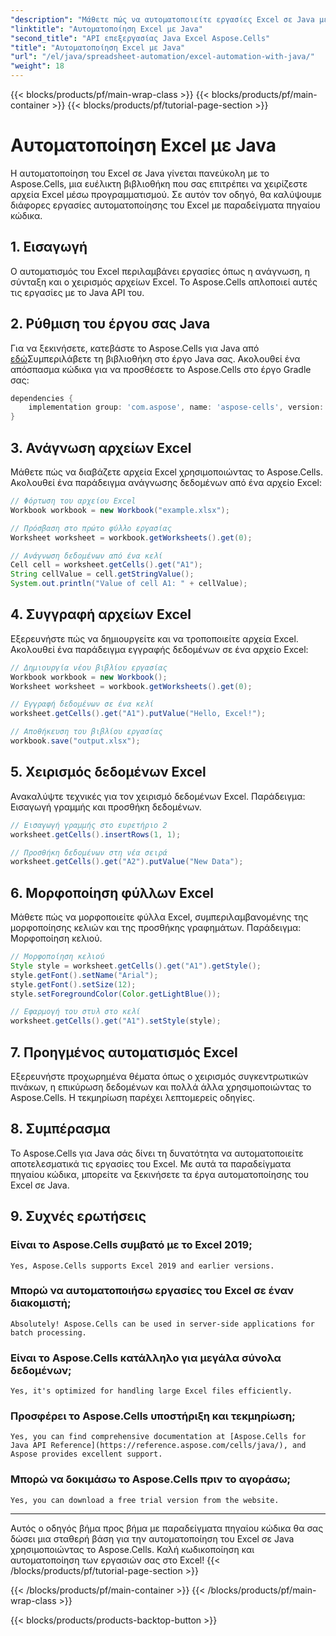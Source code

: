 ```yaml
---
"description": "Μάθετε πώς να αυτοματοποιείτε εργασίες Excel σε Java με παραδείγματα πηγαίου κώδικα χρησιμοποιώντας το Aspose.Cells, μια ισχυρή βιβλιοθήκη για χειρισμό του Excel."
"linktitle": "Αυτοματοποίηση Excel με Java"
"second_title": "API επεξεργασίας Java Excel Aspose.Cells"
"title": "Αυτοματοποίηση Excel με Java"
"url": "/el/java/spreadsheet-automation/excel-automation-with-java/"
"weight": 18
---
```


{{< blocks/products/pf/main-wrap-class >}}
{{< blocks/products/pf/main-container >}}
{{< blocks/products/pf/tutorial-page-section >}}

# Αυτοματοποίηση Excel με Java


Η αυτοματοποίηση του Excel σε Java γίνεται πανεύκολη με το Aspose.Cells, μια ευέλικτη βιβλιοθήκη που σας επιτρέπει να χειρίζεστε αρχεία Excel μέσω προγραμματισμού. Σε αυτόν τον οδηγό, θα καλύψουμε διάφορες εργασίες αυτοματοποίησης του Excel με παραδείγματα πηγαίου κώδικα.


## 1. Εισαγωγή

Ο αυτοματισμός του Excel περιλαμβάνει εργασίες όπως η ανάγνωση, η σύνταξη και ο χειρισμός αρχείων Excel. Το Aspose.Cells απλοποιεί αυτές τις εργασίες με το Java API του.

## 2. Ρύθμιση του έργου σας Java

Για να ξεκινήσετε, κατεβάστε το Aspose.Cells για Java από [εδώ](https://releases.aspose.com/cells/java/)Συμπεριλάβετε τη βιβλιοθήκη στο έργο Java σας. Ακολουθεί ένα απόσπασμα κώδικα για να προσθέσετε το Aspose.Cells στο έργο Gradle σας:

```gradle
dependencies {
    implementation group: 'com.aspose', name: 'aspose-cells', version: 'latest_version'
}
```

## 3. Ανάγνωση αρχείων Excel

Μάθετε πώς να διαβάζετε αρχεία Excel χρησιμοποιώντας το Aspose.Cells. Ακολουθεί ένα παράδειγμα ανάγνωσης δεδομένων από ένα αρχείο Excel:

```java
// Φόρτωση του αρχείου Excel
Workbook workbook = new Workbook("example.xlsx");

// Πρόσβαση στο πρώτο φύλλο εργασίας
Worksheet worksheet = workbook.getWorksheets().get(0);

// Ανάγνωση δεδομένων από ένα κελί
Cell cell = worksheet.getCells().get("A1");
String cellValue = cell.getStringValue();
System.out.println("Value of cell A1: " + cellValue);
```

## 4. Συγγραφή αρχείων Excel

Εξερευνήστε πώς να δημιουργείτε και να τροποποιείτε αρχεία Excel. Ακολουθεί ένα παράδειγμα εγγραφής δεδομένων σε ένα αρχείο Excel:

```java
// Δημιουργία νέου βιβλίου εργασίας
Workbook workbook = new Workbook();
Worksheet worksheet = workbook.getWorksheets().get(0);

// Εγγραφή δεδομένων σε ένα κελί
worksheet.getCells().get("A1").putValue("Hello, Excel!");

// Αποθήκευση του βιβλίου εργασίας
workbook.save("output.xlsx");
```

## 5. Χειρισμός δεδομένων Excel

Ανακαλύψτε τεχνικές για τον χειρισμό δεδομένων Excel. Παράδειγμα: Εισαγωγή γραμμής και προσθήκη δεδομένων.

```java
// Εισαγωγή γραμμής στο ευρετήριο 2
worksheet.getCells().insertRows(1, 1);

// Προσθήκη δεδομένων στη νέα σειρά
worksheet.getCells().get("A2").putValue("New Data");
```

## 6. Μορφοποίηση φύλλων Excel

Μάθετε πώς να μορφοποιείτε φύλλα Excel, συμπεριλαμβανομένης της μορφοποίησης κελιών και της προσθήκης γραφημάτων. Παράδειγμα: Μορφοποίηση κελιού.

```java
// Μορφοποίηση κελιού
Style style = worksheet.getCells().get("A1").getStyle();
style.getFont().setName("Arial");
style.getFont().setSize(12);
style.setForegroundColor(Color.getLightBlue());

// Εφαρμογή του στυλ στο κελί
worksheet.getCells().get("A1").setStyle(style);
```

## 7. Προηγμένος αυτοματισμός Excel

Εξερευνήστε προχωρημένα θέματα όπως ο χειρισμός συγκεντρωτικών πινάκων, η επικύρωση δεδομένων και πολλά άλλα χρησιμοποιώντας το Aspose.Cells. Η τεκμηρίωση παρέχει λεπτομερείς οδηγίες.

## 8. Συμπέρασμα

Το Aspose.Cells για Java σάς δίνει τη δυνατότητα να αυτοματοποιείτε αποτελεσματικά τις εργασίες του Excel. Με αυτά τα παραδείγματα πηγαίου κώδικα, μπορείτε να ξεκινήσετε τα έργα αυτοματοποίησης του Excel σε Java.

## 9. Συχνές ερωτήσεις

### Είναι το Aspose.Cells συμβατό με το Excel 2019;

	Yes, Aspose.Cells supports Excel 2019 and earlier versions.

###  Μπορώ να αυτοματοποιήσω εργασίες του Excel σε έναν διακομιστή;

	Absolutely! Aspose.Cells can be used in server-side applications for batch processing.

###  Είναι το Aspose.Cells κατάλληλο για μεγάλα σύνολα δεδομένων;

	Yes, it's optimized for handling large Excel files efficiently.

###  Προσφέρει το Aspose.Cells υποστήριξη και τεκμηρίωση;

	Yes, you can find comprehensive documentation at [Aspose.Cells for Java API Reference](https://reference.aspose.com/cells/java/), and Aspose provides excellent support.

###  Μπορώ να δοκιμάσω το Aspose.Cells πριν το αγοράσω;

	Yes, you can download a free trial version from the website.

---

Αυτός ο οδηγός βήμα προς βήμα με παραδείγματα πηγαίου κώδικα θα σας δώσει μια σταθερή βάση για την αυτοματοποίηση του Excel σε Java χρησιμοποιώντας το Aspose.Cells. Καλή κωδικοποίηση και αυτοματοποίηση των εργασιών σας στο Excel!
{{< /blocks/products/pf/tutorial-page-section >}}

{{< /blocks/products/pf/main-container >}}
{{< /blocks/products/pf/main-wrap-class >}}

{{< blocks/products/products-backtop-button >}}